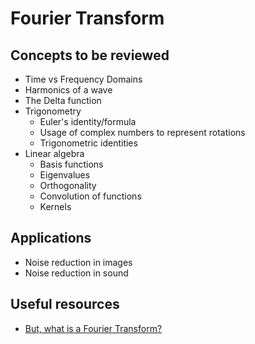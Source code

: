 # Fourier Transform

## Concepts to be reviewed

+ Time vs Frequency Domains
+ Harmonics of a wave
+ The Delta function
+ Trigonometry
    + Euler's identity/formula
    + Usage of complex numbers to represent rotations
    + Trigonometric identities
+ Linear algebra
    + Basis functions
    + Eigenvalues
    + Orthogonality
    + Convolution of functions
    + Kernels


## Applications

+ Noise reduction in images
+ Noise reduction in sound

## Useful resources

+ [But, what is a Fourier Transform?](https://www.youtube.com/watch?v=spUNpyF58BY)
